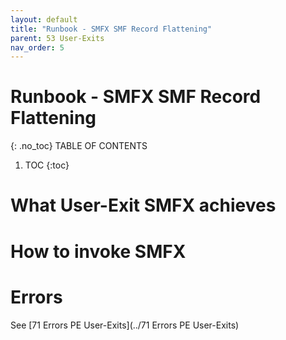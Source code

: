 ```yaml
---
layout: default
title: "Runbook - SMFX SMF Record Flattening"
parent: 53 User-Exits
nav_order: 5
---
```


# Runbook - SMFX SMF Record Flattening
{: .no_toc}
TABLE OF CONTENTS 
1. TOC
{:toc}  

# What User-Exit SMFX achieves

# How to invoke SMFX

# Errors
See [71 Errors PE User-Exits](../71 Errors PE User-Exits)

